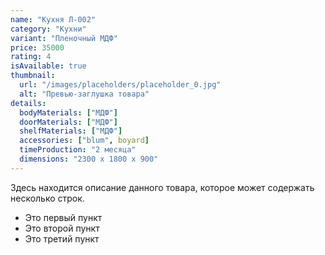 ```yaml
---
name: "Кухня Л-002"
category: "Кухни"
variant: "Пленочный МДФ"
price: 35000
rating: 4
isAvailable: true
thumbnail:
  url: "/images/placeholders/placeholder_0.jpg"
  alt: "Превью-заглушка товара"
details:
  bodyMaterials: ["МДФ"]
  doorMaterials: ["МДФ"]
  shelfMaterials: ["МДФ"]
  accessories: ["blum", boyard]
  timeProduction: "2 месяца"
  dimensions: "2300 х 1800 х 900"
---
```


Здесь находится описание данного товара, которое может содержать несколько строк.

- Это первый пункт
- Это второй пункт
- Это третий пункт
